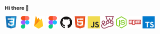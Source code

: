 ### Hi there 👋

<!--
**Elipinto23/Elipinto23** is a ✨ _special_ ✨ repository because its `README.md` (this file) appears on your GitHub profile.

Here are some ideas to get you started:

- 🔭 I’m currently working on ...
- 🌱 I’m currently learning ...
- 👯 I’m looking to collaborate on ...
- 🤔 I’m looking for help with ...
- 💬 Ask me about ...
- 📫 How to reach me: ...
- 😄 Pronouns: ...
- ⚡ Fun fact: ...
-->
<a> <img src="https://raw.githubusercontent.com/Elipinto23/Elipinto23/e7f23390bd5657e6445293ac0348abfb5e8f1d96/css3.svg" width="40" height="40"/> </a>
<a> <img src="https://raw.githubusercontent.com/Elipinto23/Elipinto23/e7f23390bd5657e6445293ac0348abfb5e8f1d96/figma.svg" width="40" height="40"/> </a>
<a> <img src="https://raw.githubusercontent.com/Elipinto23/Elipinto23/e7f23390bd5657e6445293ac0348abfb5e8f1d96/firebase.svg" width="40" height="40"/> </a>
<a> <img src="https://raw.githubusercontent.com/Elipinto23/Elipinto23/e7f23390bd5657e6445293ac0348abfb5e8f1d96/figma.svg" width="40" height="40"/> </a>
<a> <img src="https://raw.githubusercontent.com/Elipinto23/Elipinto23/e7f23390bd5657e6445293ac0348abfb5e8f1d96/github.svg" width="40" height="40"/> </a>
<a> <img src="https://raw.githubusercontent.com/Elipinto23/Elipinto23/e7f23390bd5657e6445293ac0348abfb5e8f1d96/html5.svg" width="40" height="40"/> </a>
<a> <img src="https://raw.githubusercontent.com/Elipinto23/Elipinto23/e7f23390bd5657e6445293ac0348abfb5e8f1d96/javascript.svg" width="40" height="40"/> </a>
<a> <img src="https://raw.githubusercontent.com/Elipinto23/Elipinto23/e7f23390bd5657e6445293ac0348abfb5e8f1d96/jest.svg" width="40" height="40"/> </a>
<a> <img src="https://raw.githubusercontent.com/Elipinto23/Elipinto23/e7f23390bd5657e6445293ac0348abfb5e8f1d96/nodejs.svg" width="40" height="40"/> </a>
<a> <img src="https://raw.githubusercontent.com/Elipinto23/Elipinto23/e7f23390bd5657e6445293ac0348abfb5e8f1d96/npm.svg" width="40" height="40"/> </a>
<a> <img src="https://raw.githubusercontent.com/Elipinto23/Elipinto23/e7f23390bd5657e6445293ac0348abfb5e8f1d96/typescript.svg" width="40" height="40"/> </a>
